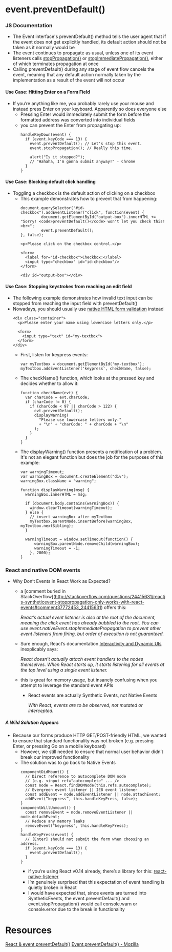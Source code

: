 
# event.preventDefault()
### JS Documentation
- The Event interface's preventDefault() method tells the user agent that if the event does not get explicitly handled, its default action should not be taken as it normally would be
- The event continues to propagate as usual, unless one of its event listeners calls [stopPropagation()](https://developer.mozilla.org/en-US/docs/Web/API/Event/stopPropagation) or [stopImmediatePropagation()](https://developer.mozilla.org/en-US/docs/Web/API/Event/stopImmediatePropagation), either of which terminates propagation at once
- Calling preventDefault() during any stage of event flow cancels the event, meaning that any default action normally taken by the implementation as a result of the event will not occur

#### Use Case: Hitting Enter on a Form Field
- If you’re anything like me, you probably rarely use your mouse and instead press Enter on your keyboard. Apparently so does everyone else
    - Pressing Enter would immediately submit the form before the formatted address was converted into individual fields
    - you can prevent the Enter from propagating up:
        ```
        handleKeyDown(event) {
          if (event.keyCode === 13) {
            event.preventDefault(); // Let's stop this event.
            event.stopPropagation(); // Really this time.
            
            alert("Is it stopped?");
            // "Hahaha, I'm gonna submit anyway!" - Chrome
          }
        }
        ```
#### Use Case: Blocking default click handling
- Toggling a checkbox is the default action of clicking on a checkbox
    - This example demonstrates how to prevent that from happening:
        ```
        document.querySelector("#id-checkbox").addEventListener("click", function(event) {
                 document.getElementById("output-box").innerHTML += "Sorry! <code>preventDefault()</code> won't let you check this!<br>";
                 event.preventDefault();
        }, false);
        ```
        ```
        <p>Please click on the checkbox control.</p>
        
        <form>
          <label for="id-checkbox">Checkbox:</label>
          <input type="checkbox" id="id-checkbox"/>
        </form>
        
        <div id="output-box"></div>
        ```
#### Use Case: Stopping keystrokes from reaching an edit field
- The following example demonstrates how invalid text input can be stopped from reaching the input field with preventDefault()
- Nowadays, you should usually use [native HTML form validation](https://developer.mozilla.org/en-US/docs/Learn/HTML/Forms/Form_validation) instead
    ```
    <div class="container">
      <p>Please enter your name using lowercase letters only.</p>
    
      <form>
        <input type="text" id="my-textbox">
      </form>
    </div>
    ```
    - First, listen for keypress events:
        ```
        var myTextbox = document.getElementById('my-textbox');
        myTextbox.addEventListener('keypress', checkName, false);
        ```
    - The checkName() function, which looks at the pressed key and decides whether to allow it:
        ```
        function checkName(evt) {
          var charCode = evt.charCode;
          if (charCode != 0) {
            if (charCode < 97 || charCode > 122) {
              evt.preventDefault();
              displayWarning(
                "Please use lowercase letters only."
                + "\n" + "charCode: " + charCode + "\n"
              );
            }
          }
        }
        ```
    - The displayWarning() function presents a notification of a problem. It's not an elegant function but does the job for the purposes of this example:
        ```
        var warningTimeout;
        var warningBox = document.createElement("div");
        warningBox.className = "warning";
        
        function displayWarning(msg) {
          warningBox.innerHTML = msg;
        
          if (document.body.contains(warningBox)) {
            window.clearTimeout(warningTimeout);
          } else {
            // insert warningBox after myTextbox
            myTextbox.parentNode.insertBefore(warningBox, myTextbox.nextSibling);
          }
        
          warningTimeout = window.setTimeout(function() {
              warningBox.parentNode.removeChild(warningBox);
              warningTimeout = -1;
            }, 2000);
        }
        ```

### React and native DOM events
- Why Don’t Events in React Work as Expected?
    - a [comment buried in StackOverflow[(http://stackoverflow.com/questions/24415631/reactjs-syntheticevent-stoppropagation-only-works-with-react-events#comment37772453_24415631) offers this:

      *React’s actual event listener is also at the root of the document, meaning the click event has already bubbled to the root. You can use event.nativeEvent.stopImmediatePropagation to prevent other event listeners from firing, but order of execution is not guaranteed.*
    - Sure enough, React’s documentation [Interactivity and Dynamic UIs](https://facebook.github.io/react/docs/interactivity-and-dynamic-uis.html#under-the-hood-autobinding-and-event-delegation) inexplicably says:

        *React doesn’t actually attach event handlers to the nodes themselves. When React starts up, it starts listening for all events at the top level using a single event listener.*
    - this is great for memory usage, but insanely confusing when you attempt to leverage the standard event APIs
        - React events are actually Synthetic Events, not Native Events

            *With React, events are to be observed, not mutated or intercepted.*
##### A Wild Solution Appears
- Because our forms produce HTTP GET/POST-friendly HTML, we wanted to ensure that standard functionality was not broken (e.g. pressing Enter, or pressing Go on a mobile keyboard)
    - However, we still needed to ensure that normal user behavior didn’t break our improved functionality
    - The solution was to go back to Native Events
        ```
        componentDidMount() {
          // Direct reference to autocomplete DOM node
          // (e.g. <input ref="autocomplete" ... />
          const node = React.findDOMNode(this.refs.autocomplete);
          // Evergreen event listener || IE8 event listener
          const addEvent = node.addEventListener || node.attachEvent;
          addEvent(“keypress”, this.handleKeyPress, false);
        }
        componentWillUnmount() {
          const removeEvent = node.removeEventListener || node.detachEvent;
          // Reduce any memory leaks
          removeEvent("keypress", this.handleKeyPress);
        }
        handleKeyPress(event) {
          // [Enter] should not submit the form when choosing an address.
          if (event.keyCode === 13) {
            event.preventDefault();
          }
        }
        ```
        - if you’re using React v0.14 already, there’s a library for this: [react-native-listener](https://github.com/erikras/react-native-listener)
        - I’m genuinely surprised that this expectation of event handling is quietly broken in React
        - I would have expected that, since events are turned into SyntheticEvents, the event.preventDefault() and event.stopPropagation() would call console.warn or console.error due to the break in functionality



# Resources
[React & event.preventDefault()](https://medium.com/@ericclemmons/react-event-preventdefault-78c28c950e46)
[Event.preventDefault() - Mozilla](https://developer.mozilla.org/en-US/docs/Web/API/Event/preventDefault)
